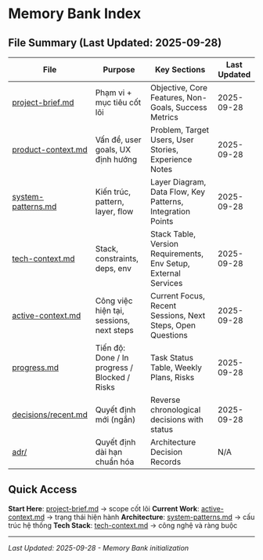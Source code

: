 # Memory Bank Index

## File Summary (Last Updated: 2025-09-28)

| File | Purpose | Key Sections | Last Updated |
|------|---------|--------------|--------------|
| [project-brief.md](project-brief.md) | Phạm vi + mục tiêu cốt lõi | Objective, Core Features, Non-Goals, Success Metrics | 2025-09-28 |
| [product-context.md](product-context.md) | Vấn đề, user goals, UX định hướng | Problem, Target Users, User Stories, Experience Notes | 2025-09-28 |
| [system-patterns.md](system-patterns.md) | Kiến trúc, pattern, layer, flow | Layer Diagram, Data Flow, Key Patterns, Integration Points | 2025-09-28 |
| [tech-context.md](tech-context.md) | Stack, constraints, deps, env | Stack Table, Version Requirements, Env Setup, External Services | 2025-09-28 |
| [active-context.md](active-context.md) | Công việc hiện tại, sessions, next steps | Current Focus, Recent Sessions, Next Steps, Open Questions | 2025-09-28 |
| [progress.md](progress.md) | Tiến độ: Done / In progress / Blocked / Risks | Task Status Table, Weekly Plans, Risks | 2025-09-28 |
| [decisions/recent.md](decisions/recent.md) | Quyết định mới (ngắn) | Reverse chronological decisions with status | 2025-09-28 |
| [adr/](adr/) | Quyết định dài hạn chuẩn hóa | Architecture Decision Records | N/A |

## Quick Access

**Start Here**: [project-brief.md](project-brief.md) → scope cốt lõi
**Current Work**: [active-context.md](active-context.md) → trạng thái hiện hành
**Architecture**: [system-patterns.md](system-patterns.md) → cấu trúc hệ thống
**Tech Stack**: [tech-context.md](tech-context.md) → công nghệ và ràng buộc

---
*Last Updated: 2025-09-28 - Memory Bank initialization*
